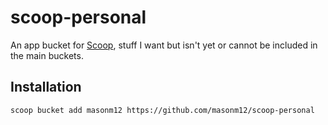 # scoop-personal

An app bucket for [Scoop](http://scoop.sh), stuff I want but isn't yet or cannot be included in the main buckets.

## Installation
	scoop bucket add masonm12 https://github.com/masonm12/scoop-personal

